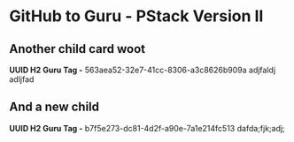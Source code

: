 # GitHub to Guru - PStack Version II

## Another child card woot
**UUID H2 Guru Tag -** 563aea52-32e7-41cc-8306-a3c8626b909a
adjfaldj adljfad

## And a new child
**UUID H2 Guru Tag -** b7f5e273-dc81-4d2f-a90e-7a1e214fc513
dafda;fjk;adj;